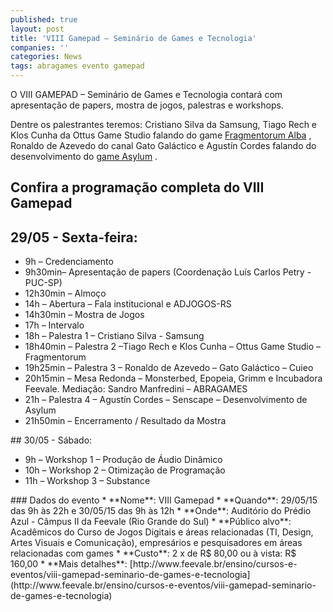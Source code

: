 ```yaml
---
published: true
layout: post
title: 'VIII Gamepad – Seminário de Games e Tecnologia'
companies: ''
categories: News
tags: abragames evento gamepad
---
```

O VIII GAMEPAD – Seminário de Games e Tecnologia contará com apresentação de papers, mostra de jogos, palestras e workshops.

Dentre os palestrantes teremos: Cristiano Silva da Samsung, Tiago Rech e Klos Cunha da Ottus Game Studio falando do game <a href="{{ site.baseurl }}/2015/03/25/teaser-de-fragmentorum-alba/">Fragmentorum Alba</a>
, Ronaldo de Azevedo do canal Gato Galáctico e Agustín Cordes falando do desenvolvimento do <a href="http://www.senscape.net/asylum/" target="_blank">game Asylum</a>
.
## Confira a programação completa do VIII Gamepad
## 29/05 - Sexta-feira:
<ul>
	<li>9h – Credenciamento</li>
	<li>9h30min– Apresentação de papers (Coordenação Luís Carlos Petry - PUC-SP)</li>
	<li>12h30min – Almoço</li>
	<li>14h – Abertura – Fala institucional e ADJOGOS-RS</li>
	<li>14h30min – Mostra de Jogos</li>
	<li>17h – Intervalo</li>
	<li>18h – Palestra 1 – Cristiano Silva - Samsung</li>
	<li>18h40min – Palestra 2 –Tiago Rech e Klos Cunha – Ottus Game Studio – Fragmentorum</li>
	<li>19h25min – Palestra 3 – Ronaldo de Azevedo – Gato Galáctico – Cuieo</li>
	<li>20h15min – Mesa Redonda – Monsterbed, Epopeia, Grimm e Incubadora Feevale. Mediação: Sandro Manfredini – ABRAGAMES</li>
	<li>21h – Palestra 4 – Agustín Cordes – Senscape – Desenvolvimento de Asylum</li>
	<li>21h50min – Encerramento / Resultado da Mostra</li>
</ul>
## 30/05 - Sábado:
<ul>
	<li>9h – Workshop 1 – Produção de Áudio Dinâmico</li>
	<li>10h – Workshop 2 – Otimização de Programação</li>
	<li>11h – Workshop 3 – Substance</li>
</ul>
### Dados do evento
* **Nome**: VIII Gamepad
* **Quando**: 29/05/15 das 9h às 22h e 30/05/15 das 9h às 12h
* **Onde**: Auditório do Prédio Azul - Câmpus II da Feevale (Rio Grande do Sul)
* **Público alvo**: Acadêmicos do Curso de Jogos Digitais e áreas relacionadas (TI, Design, Artes Visuais e Comunicação), empresários e pesquisadores em áreas relacionadas com games
* **Custo**: 2 x de R$ 80,00 ou à vista: R$ 160,00
* **Mais detalhes**: [http://www.feevale.br/ensino/cursos-e-eventos/viii-gamepad-seminario-de-games-e-tecnologia](http://www.feevale.br/ensino/cursos-e-eventos/viii-gamepad-seminario-de-games-e-tecnologia)